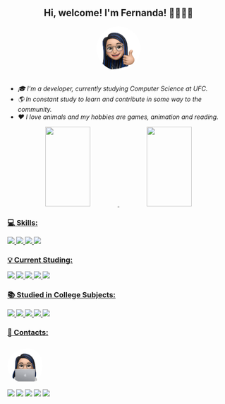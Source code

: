 <h2 align = 'center' > Hi, welcome! I'm Fernanda! 👋👩🏻‍💻 </h2>
<div align="center">
  <img align="center" alt="Fernanda-pic" height="100" style="border-radius: 70px;" src="img\Fernanda-profile-pic.PNG">
</div><br>
  <section><em>
    <ul>
        <li>🎓 I'm a developer, currently studying Computer Science at UFC.</li>
        <li>🌎 In constant study to learn and contribute in some way to the community.</li>
        <li>❤️ I love animals and my hobbies are games, animation and reading.</em></li>
    </ul>
  </section>

<div align="center">
  <a href="https://github.com/fernandacostads">
  <img height="180em" width="45%" src="https://github-readme-stats.vercel.app/api?username=fernandacostads&show_icons=true&theme=dracula&include_all_commits=true&count_private=true"/>
  <img height="180em" width="45%" src="https://github-readme-stats.vercel.app/api/top-langs/?username=fernandacostads&layout=compact&langs_count=7&theme=dracula"/>
</div>

### 💻 Skills:

<div style="display: inline">
  <img src = 'https://img.shields.io/badge/HTML5-E34F26?style=for-the-badge&logo=html5&logoColor=white'>
  <img src = 'https://img.shields.io/badge/CSS3-1572B6?style=for-the-badge&logo=css3&logoColor=white'>
  <img src = 'https://img.shields.io/badge/JavaScript-323330?style=for-the-badge&logo=javascript&logoColor=F7DF1E'>
  <img src = 'https://img.shields.io/badge/TypeScript-007ACC?style=for-the-badge&logo=typescript&logoColor=white'>
</div>

### 💡 Current Studing:

<div style="display: inline">
  <img src = 'https://img.shields.io/badge/TypeScript-007ACC?style=for-the-badge&logo=typescript&logoColor=white'> 
  <img src = 'https://img.shields.io/badge/React-20232A?style=for-the-badge&logo=react&logoColor=61DAFB'>
  <img src = 'https://img.shields.io/badge/Angular-DD0031?style=for-the-badge&logo=angular&logoColor=white'>
  <img src = 'https://img.shields.io/badge/Node.js-43853D?style=for-the-badge&logo=node.js&logoColor=white'>
  <img src = 'https://img.shields.io/badge/Amazon_AWS-232F3E?style=for-the-badge&logo=amazon-aws&logoColor=white'>
</div>

### 📚 Studied in College Subjects:

<div style="display: inline">
  <img src = 'https://img.shields.io/badge/Python-3776AB?style=for-the-badge&logo=python&logoColor=white'>
  <img src = 'https://img.shields.io/badge/C-00599C?style=for-the-badge&logo=c&logoColor=white'>
  <img src = 'https://img.shields.io/badge/Java-ED8B00?style=for-the-badge&logo=java&logoColor=white'> 
  <img src = 'https://img.shields.io/badge/Microsoft_SQL_Server-CC2927?style=for-the-badge&logo=microsoft-sql-server&logoColor=white'>
  <img src = 'https://img.shields.io/badge/PostgreSQL-316192?style=for-the-badge&logo=postgresql&logoColor=white'>
</div>
  
  ### 📝 Contacts:

<div >
  <img alt="Fernanda-pic" height="80" style="border-radius:50px; padding: 10px 16px 10px 0" src="img\Fernanda-pc-pic.PNG">
</div>
 
<div style="display: inline"> 
  <a href = "mailto:fernandacostadev@gmail.com"><img src="https://img.shields.io/badge/Gmail-D14836?style=for-the-badge&logo=gmail&logoColor=white" target="_blank"></a>
  <a href = "mailto:fernanda.costa@outlook.com"><img src="https://img.shields.io/badge/Microsoft_Outlook-0078D4?style=for-the-badge&logo=microsoft-outlook&logoColor=white" target="_blank"></a>
  <a href="https://www.linkedin.com/in/fernandacostads/" target="_blank"><img src="https://img.shields.io/badge/-LinkedIn-%230077B5?style=for-the-badge&logo=linkedin&logoColor=white" target="_blank"></a> 
  <a href="https://fercosta.medium.com/"><img src="https://img.shields.io/badge/Medium-12100E?style=for-the-badge&logo=medium&logoColor=white"  target="_blank"></a>
  <a href="https://twitter.com/fernanda_codes"><img src="https://img.shields.io/badge/Twitter-1DA1F2?style=for-the-badge&logo=twitter&logoColor=white"></a>
</div>
